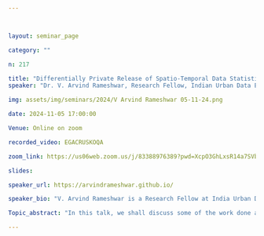```yaml
---



layout: seminar_page

category: ""

n: 217

title: "Differentially Private Release of Spatio-Temporal Data Statistics"
speaker: "Dr. V. Arvind Rameshwar, Research Fellow, Indian Urban Data Exchange"

img: assets/img/seminars/2024/V Arvind Rameshwar 05-11-24.png

date: 2024-11-05 17:00:00 

Venue: Online on zoom

recorded_video: EGACRUSKOQA

zoom_link: https://us06web.zoom.us/j/83388976389?pwd=XcpO3GhLxsR14a7SVbPx33HQQa1jbt.1 

slides: 

speaker_url: https://arvindrameshwar.github.io/

speaker_bio: "V. Arvind Rameshwar is a Research Fellow at India Urban Data Exchange, where he works on differential privacy. He received the B.E. (Hons.) degree in Electronics and Communication Engineering from BITS Pilani University, India, in 2018, and the Ph.D. degree from the Department of Electrical Communication Engineering, Indian Institute of Science, in 2023. During his graduate studies, he was a recipient of the Prime Minister's Research Fellowship 2020 and was part of teams that won Qualcomm Innovation Fellowships India 2020, 2022, and 2023. His papers have won the IEEE Jack Keil Wolf ISIT Student Paper Award and paper awards at the National Conference on Communications (NCC) and the IEEE International Conference on Signal Processing and Communications (SPCOM). His research interests lie broadly in information theory and error-control coding for non-standard channels and differential privacy."

Topic_abstract: "In this talk, we shall discuss some of the work done at India Urban Data Exchange on releasing statistics derived from spatio-temporal datasets in a user-level differentially private (DP) manner. Specifically, we will go over strategies for the user-level DP release of the sample mean and variance of a dataset, while keeping the error in reconstructing the statistic low. Of particular focus in the talk will be our novel, computable metric of the “worst-case error” in the reconstruction of a statistic, under a broad class of strategies. This, in turn, inspires a natural “error-preserving” algorithm for improving the privacy loss via the composition of user-level DP mechanisms acting on disjoint spatio-temporal regions, from a classical bound. We illustrate the efficacy of our mechanisms on real-world Intelligent Traffic Management System (ITMS) data from an Indian city."

---
```

